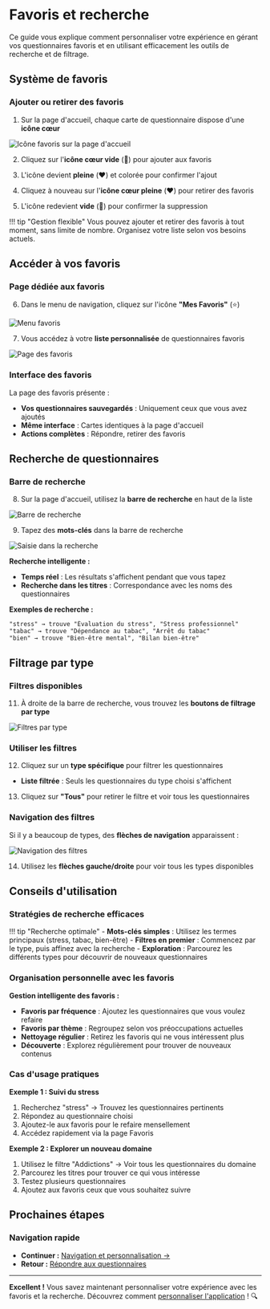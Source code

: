 # Favoris et recherche

Ce guide vous explique comment personnaliser votre expérience en gérant vos questionnaires favoris et en utilisant efficacement les outils de recherche et de filtrage.

## Système de favoris

### Ajouter ou retirer des favoris

1. Sur la page d'accueil, chaque carte de questionnaire dispose d'une **icône cœur**

<img src="../../screenshots/utilisation/14-favorite-icon-homepage.png" alt="Icône favoris sur la page d'accueil" class="small">

2. Cliquez sur l'**icône cœur vide** (🤍) pour ajouter aux favoris

3. L'icône devient **pleine** (❤️) et colorée pour confirmer l'ajout

4. Cliquez à nouveau sur l'**icône cœur pleine** (❤️) pour retirer des favoris

5. L'icône redevient **vide** (🤍) pour confirmer la suppression

!!! tip "Gestion flexible"
    Vous pouvez ajouter et retirer des favoris à tout moment, sans limite de nombre. Organisez votre liste selon vos besoins actuels.

## Accéder à vos favoris

### Page dédiée aux favoris

6. Dans le menu de navigation, cliquez sur l'icône **"Mes Favoris"** (⭐)

<img src="../../screenshots/utilisation/15-favorites-menu.png" alt="Menu favoris" class="small">

7. Vous accédez à votre **liste personnalisée** de questionnaires favoris

<img src="../../screenshots/utilisation/16-favorites-page.png" alt="Page des favoris" class="large">

### Interface des favoris

La page des favoris présente :

- **Vos questionnaires sauvegardés** : Uniquement ceux que vous avez ajoutés
- **Même interface** : Cartes identiques à la page d'accueil
- **Actions complètes** : Répondre, retirer des favoris

## Recherche de questionnaires

### Barre de recherche

8. Sur la page d'accueil, utilisez la **barre de recherche** en haut de la liste

<img src="../../screenshots/utilisation/17-search-bar.png" alt="Barre de recherche" class="medium">

9. Tapez des **mots-clés** dans la barre de recherche

<img src="../../screenshots/utilisation/18-search-typing.png" alt="Saisie dans la recherche" class="small">

**Recherche intelligente :**  
- **Temps réel** : Les résultats s'affichent pendant que vous tapez  
- **Recherche dans les titres** : Correspondance avec les noms des questionnaires  

**Exemples de recherche :**
```
"stress" → trouve "Évaluation du stress", "Stress professionnel"
"tabac" → trouve "Dépendance au tabac", "Arrêt du tabac"
"bien" → trouve "Bien-être mental", "Bilan bien-être"
```

## Filtrage par type

### Filtres disponibles

11. À droite de la barre de recherche, vous trouvez les **boutons de filtrage par type**

<img src="../../screenshots/utilisation/19-type-filters.png" alt="Filtres par type" class="medium">

### Utiliser les filtres

12. Cliquez sur un **type spécifique** pour filtrer les questionnaires

- **Liste filtrée** : Seuls les questionnaires du type choisi s'affichent

13. Cliquez sur **"Tous"** pour retirer le filtre et voir tous les questionnaires

### Navigation des filtres

Si il y a beaucoup de types, des **flèches de navigation** apparaissent :

<img src="../../screenshots/utilisation/20-filter-navigation.png" alt="Navigation des filtres" class="large">

14. Utilisez les **flèches gauche/droite** pour voir tous les types disponibles

## Conseils d'utilisation

### Stratégies de recherche efficaces

!!! tip "Recherche optimale"
    - **Mots-clés simples** : Utilisez les termes principaux (stress, tabac, bien-être)
    - **Filtres en premier** : Commencez par le type, puis affinez avec la recherche
    - **Exploration** : Parcourez les différents types pour découvrir de nouveaux questionnaires

### Organisation personnelle avec les favoris

**Gestion intelligente des favoris :**  
- **Favoris par fréquence** : Ajoutez les questionnaires que vous voulez refaire  
- **Favoris par thème** : Regroupez selon vos préoccupations actuelles  
- **Nettoyage régulier** : Retirez les favoris qui ne vous intéressent plus  
- **Découverte** : Explorez régulièrement pour trouver de nouveaux contenus  

### Cas d'usage pratiques

**Exemple 1 : Suivi du stress**  
1. Recherchez "stress" → Trouvez les questionnaires pertinents  
2. Répondez au questionnaire choisi  
3. Ajoutez-le aux favoris pour le refaire mensellement  
4. Accédez rapidement via la page Favoris  

**Exemple 2 : Explorer un nouveau domaine**  
1. Utilisez le filtre "Addictions" → Voir tous les questionnaires du domaine  
2. Parcourez les titres pour trouver ce qui vous intéresse  
3. Testez plusieurs questionnaires  
4. Ajoutez aux favoris ceux que vous souhaitez suivre  

## Prochaines étapes

### Navigation rapide

- **Continuer :** [Navigation et personnalisation →](04-navigation-interface.md)
- **Retour :** [Répondre aux questionnaires](02-historique-resultats.md)

---

**Excellent !** Vous savez maintenant personnaliser votre expérience avec les favoris et la recherche. Découvrez comment [personnaliser l'application](04-navigation-interface.md) ! 🔍